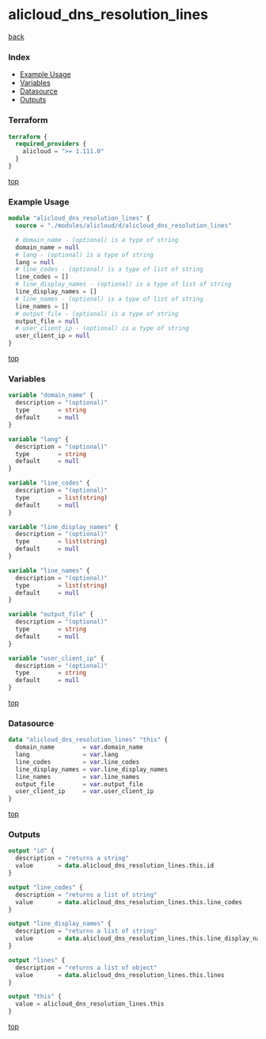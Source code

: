 # alicloud_dns_resolution_lines

[back](../alicloud.md)

### Index

- [Example Usage](#example-usage)
- [Variables](#variables)
- [Datasource](#datasource)
- [Outputs](#outputs)

### Terraform

```terraform
terraform {
  required_providers {
    alicloud = ">= 1.111.0"
  }
}
```

[top](#index)

### Example Usage

```terraform
module "alicloud_dns_resolution_lines" {
  source = "./modules/alicloud/d/alicloud_dns_resolution_lines"

  # domain_name - (optional) is a type of string
  domain_name = null
  # lang - (optional) is a type of string
  lang = null
  # line_codes - (optional) is a type of list of string
  line_codes = []
  # line_display_names - (optional) is a type of list of string
  line_display_names = []
  # line_names - (optional) is a type of list of string
  line_names = []
  # output_file - (optional) is a type of string
  output_file = null
  # user_client_ip - (optional) is a type of string
  user_client_ip = null
}
```

[top](#index)

### Variables

```terraform
variable "domain_name" {
  description = "(optional)"
  type        = string
  default     = null
}

variable "lang" {
  description = "(optional)"
  type        = string
  default     = null
}

variable "line_codes" {
  description = "(optional)"
  type        = list(string)
  default     = null
}

variable "line_display_names" {
  description = "(optional)"
  type        = list(string)
  default     = null
}

variable "line_names" {
  description = "(optional)"
  type        = list(string)
  default     = null
}

variable "output_file" {
  description = "(optional)"
  type        = string
  default     = null
}

variable "user_client_ip" {
  description = "(optional)"
  type        = string
  default     = null
}
```

[top](#index)

### Datasource

```terraform
data "alicloud_dns_resolution_lines" "this" {
  domain_name        = var.domain_name
  lang               = var.lang
  line_codes         = var.line_codes
  line_display_names = var.line_display_names
  line_names         = var.line_names
  output_file        = var.output_file
  user_client_ip     = var.user_client_ip
}
```

[top](#index)

### Outputs

```terraform
output "id" {
  description = "returns a string"
  value       = data.alicloud_dns_resolution_lines.this.id
}

output "line_codes" {
  description = "returns a list of string"
  value       = data.alicloud_dns_resolution_lines.this.line_codes
}

output "line_display_names" {
  description = "returns a list of string"
  value       = data.alicloud_dns_resolution_lines.this.line_display_names
}

output "lines" {
  description = "returns a list of object"
  value       = data.alicloud_dns_resolution_lines.this.lines
}

output "this" {
  value = alicloud_dns_resolution_lines.this
}
```

[top](#index)